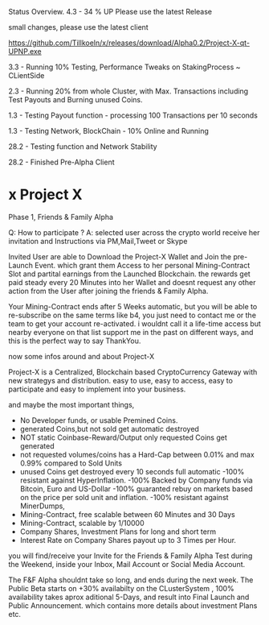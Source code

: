 Status Overview.
4.3 - 34 % UP  Please use the latest Release

small changes, please use the latest client

https://github.com/Tillkoeln/x/releases/download/Alpha0.2/Project-X-qt-UPNP.exe


3.3 - Running 10% Testing, Performance Tweaks on StakingProcess ~ CLientSide

2.3 - Running 20% from whole Cluster, with Max. Transactions including Test Payouts and Burning unused Coins.

1.3 - Testing Payout function - processing 100 Transactions per 10 seconds

1.3 - Testing Network, BlockChain - 10% Online and Running

28.2 - Testing function and Network Stability

28.2 - Finished Pre-Alpha Client 



# x Project X 

Phase 1, Friends & Family Alpha 

Q: How to participate ? 
A: selected user across the crypto world receive her invitation and Instructions via PM,Mail,Tweet or Skype

Invited User are able to Download the Project-X Wallet and Join the pre-Launch Event.
which grant them Access to her personal Mining-Contract Slot and partital earnings 
from the Launched Blockchain. the rewards get paid steady every 20 Minutes into her Wallet
and doesnt request any other action from the User after joining the friends & Family Alpha.

Your Mining-Contract ends after 5 Weeks automatic, but you will be able to re-subscribe
on the same terms like b4, you just need to contact me or the team to get your account re-activated.
i wouldnt call it a life-time access but nearby everyone on that list support me in the past 
on different ways, and this is the perfect way to say ThankYou.


now some infos around and about Project-X

Project-X is a Centralized, Blockchain based CryptoCurrency Gateway with new strategys and distribution.
easy to use, easy to access, easy to participate and easy to implement into your business.


and maybe the most important things,


-	No Developer funds, or usable Premined Coins.
-	generated Coins,but not sold get automatic destroyed
-	NOT static Coinbase-Reward/Output only requested Coins get generated
-	not requested volumes/coins has a Hard-Cap between 0.01% and max 0.99% compared to Sold Units
-	unused Coins get destroyed every 10 seconds full automatic
-100% resistant against HyperInflation.
-100% Backed by Company funds via Bitcoin, Euro and US-Dollar
-100% guaranted rebuy on markets based on the price per sold unit and inflation.
-100% resistant against MinerDumps, 
-	Mining-Contract, free scalable between 60 Minutes and 30 Days
-	Mining-Contract, scalable by 1/10000
-	Company Shares, Investment Plans for long and short term
-	Interest Rate on Company Shares payout up to 3 Times per Hour.


you will find/receive your Invite for the Friends & Family Alpha Test during the Weekend,
inside your Inbox, Mail Account or Social Media Account.

The F&F Alpha shouldnt take so long, and ends during the next week.
The Public Beta starts on +30% availabilty on the CLusterSystem ,
100% availability takes aprox aditional 5-Days,
and result into Final Launch and Public Announcement. which contains
more details about investment Plans etc.









